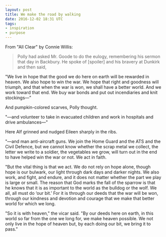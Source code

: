 ```yaml
---
layout: post
title: We make the road by walking
date: 2016-12-02 18:31 UTC
tags:
- inspiration
- purpose
---
```


From "All Clear" by Connie Willis:

> Polly had asked Mr. Goode to do the eulogy, remembering his sermon that day in Backbury. He spoke of [spoiler] and his bravery at Dunkirk and then said, 

"We live in hope that the good we do here on earth will be rewarded in heaven. We also hope to win the war. We hope that right and goodness will triumph, and that when the war is won, we shall have a better world. And we work toward that end. We buy war bonds and put out incendiaries and knit stockings—" 

And pumpkin-colored scarves, Polly thought. 

"—and volunteer to take in evacuated children and work in hospitals and drive ambulances—"

Here Alf grinned and nudged Eileen sharply in the ribs.

"—and man anti-aircraft guns. We join the Home Guard and the ATS and the Civil Defence, but we cannot know whether the scrap metal we collect, the letter we write to a soldier, the vegetables we grow, will turn out in the end to have helped win the war or not. We act in faith. 

"But the vital thing is that we act. We do not rely on hope alone, though hope is our bulwark, our light through dark days and darker nights. We also work, and fight, and endure, and it does not matter whether the part we play is large or small. The reason that God marks the fall of the sparrow is that he knows that it is as important to the world as the bulldog or the wolf. We all, all must do ‘our bit.’ For it is through our deeds that the war will be won, through our kindness and devotion and courage that we make that better world for which we long. 

"So it is with heaven," the vicar said. "By our deeds here on earth, in this world so far from the one we long for, we make heaven possible. We not only live in the hope of heaven but, by each doing our bit, we bring it to pass."
